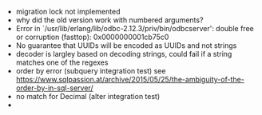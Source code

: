 - migration lock not implemented
- why did the old version work with numbered arguments?
- Error in `/usr/lib/erlang/lib/odbc-2.12.3/priv/bin/odbcserver': double free or corruption (fasttop): 0x0000000001cb75c0
- No guarantee that UUIDs will be encoded as UUIDs and not strings
- decoder is largley based on decoding strings, could fail if a string matches one of the regexes
- order by error (subquery integration test)
  see https://www.sqlpassion.at/archive/2015/05/25/the-ambiguity-of-the-order-by-in-sql-server/
- no match for Decimal (alter integration test)
-